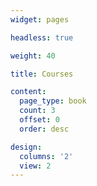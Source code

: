 ```yaml
---
widget: pages

headless: true

weight: 40

title: Courses

content:
  page_type: book
  count: 3
  offset: 0
  order: desc

design:
  columns: '2'
  view: 2
---
```

